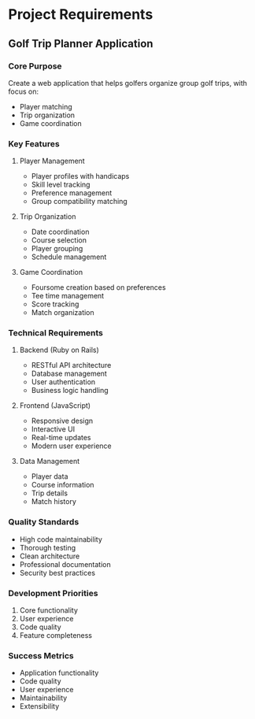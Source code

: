 # Project Requirements

## Golf Trip Planner Application

### Core Purpose
Create a web application that helps golfers organize group golf trips, with focus on:
- Player matching
- Trip organization
- Game coordination

### Key Features

1. Player Management
   - Player profiles with handicaps
   - Skill level tracking
   - Preference management
   - Group compatibility matching

2. Trip Organization
   - Date coordination
   - Course selection
   - Player grouping
   - Schedule management

3. Game Coordination
   - Foursome creation based on preferences
   - Tee time management
   - Score tracking
   - Match organization

### Technical Requirements

1. Backend (Ruby on Rails)
   - RESTful API architecture
   - Database management
   - User authentication
   - Business logic handling

2. Frontend (JavaScript)
   - Responsive design
   - Interactive UI
   - Real-time updates
   - Modern user experience

3. Data Management
   - Player data
   - Course information
   - Trip details
   - Match history

### Quality Standards
- High code maintainability
- Thorough testing
- Clean architecture
- Professional documentation
- Security best practices

### Development Priorities
1. Core functionality
2. User experience
3. Code quality
4. Feature completeness

### Success Metrics
- Application functionality
- Code quality
- User experience
- Maintainability
- Extensibility